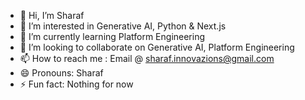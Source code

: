 - 👋 Hi, I’m Sharaf
- 👀 I’m interested in Generative AI, Python & Next.js
- 🌱 I’m currently learning Platform Engineering
- 💞️ I’m looking to collaborate on Generative AI, Platform Engineering
- 📫 How to reach me : Email @ sharaf.innovazions@gmail.com
- 😄 Pronouns: Sharaf
- ⚡ Fun fact: Nothing for now

<!---
sharaf-zand/sharaf-zand is a ✨ special ✨ repository because its `README.md` (this file) appears on your GitHub profile.
You can click the Preview link to take a look at your changes.
--->
